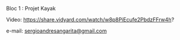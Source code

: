 Bloc 1 : Projet Kayak

Video: https://share.vidyard.com/watch/w8p8PiEcufe2PbdzFFrw4h?

e-mail: sergioandresangarita@gmail.com
